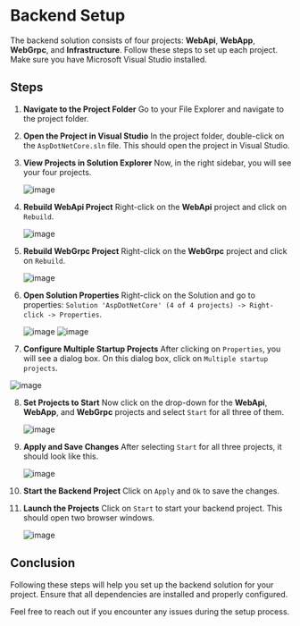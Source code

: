 # Backend Setup

The backend solution consists of four projects: **WebApi**, **WebApp**, **WebGrpc**, and **Infrastructure**. Follow these steps to set up each project. Make sure you have Microsoft Visual Studio installed.

## Steps

1. **Navigate to the Project Folder**
   Go to your File Explorer and navigate to the project folder.

2. **Open the Project in Visual Studio**
   In the project folder, double-click on the `AspDotNetCore.sln` file. This should open the project in Visual Studio.

3. **View Projects in Solution Explorer**
   Now, in the right sidebar, you will see your four projects.

   ![image](https://github.com/mohammadfadelkhalaf/BackOfficeBackEnd/assets/74179737/7b38d750-cba1-49ed-9f63-586fbd431360)


4. **Rebuild WebApi Project**
   Right-click on the **WebApi** project and click on `Rebuild`.
   
   ![image](https://github.com/mohammadfadelkhalaf/BackOfficeBackEnd/assets/74179737/c0080f96-cb11-47a8-a480-0becbf18f2f3)


5. **Rebuild WebGrpc Project**
   Right-click on the **WebGrpc** project and click on `Rebuild`.
   
   ![image](https://github.com/mohammadfadelkhalaf/BackOfficeBackEnd/assets/74179737/b814f8a0-742b-4d5c-abd1-3c28fafe19b2)


6. **Open Solution Properties**
   Right-click on the Solution and go to properties: `Solution 'AspDotNetCore' (4 of 4 projects) -> Right-click -> Properties`.

   ![image](https://github.com/mohammadfadelkhalaf/BackOfficeBackEnd/assets/74179737/76640943-1f2c-43b4-8844-fc494c69e918)
   ![image](https://github.com/mohammadfadelkhalaf/BackOfficeBackEnd/assets/74179737/8423ef79-5a80-413c-b448-9459499bd97a)


7. **Configure Multiple Startup Projects**
   After clicking on `Properties`, you will see a dialog box. On this dialog box, click on `Multiple startup projects`.

  ![image](https://github.com/mohammadfadelkhalaf/BackOfficeBackEnd/assets/74179737/3430ca34-63f1-49bc-b406-478a499d9b90)


8. **Set Projects to Start**
   Now click on the drop-down for the **WebApi**, **WebApp**, and **WebGrpc** projects and select `Start` for all three of them.

   ![image](https://github.com/mohammadfadelkhalaf/BackOfficeBackEnd/assets/74179737/5ec1b934-3865-4f76-92f3-9d88d9624880)


9. **Apply and Save Changes**
   After selecting `Start` for all three projects, it should look like this.

   ![image](https://github.com/mohammadfadelkhalaf/BackOfficeBackEnd/assets/74179737/0e9520af-d8ed-4db4-9573-efd0998d6132)


10. **Start the Backend Project**
    Click on `Apply` and `Ok` to save the changes.

11. **Launch the Projects**
    Click on `Start` to start your backend project. This should open two browser windows.

    ![image](https://github.com/mohammadfadelkhalaf/BackOfficeBackEnd/assets/74179737/546d6c20-019b-4f74-ba19-b6793fc778dc)


## Conclusion

Following these steps will help you set up the backend solution for your project. Ensure that all dependencies are installed and properly configured.

Feel free to reach out if you encounter any issues during the setup process.

